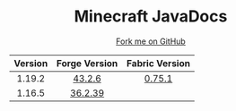 <div style="text-align:center;">

# Minecraft JavaDocs

[Fork me on GitHub](https://github.com/ladylexxie/ladylexxie.github.io)

| Version  | Forge Version                                                  | Fabric Version                                                 |
| :------: | :------------------------------------------------------------: | :------------------------------------------------------------: |
|  1.19.2  | [43.2.6](https://ladylexxie.github.io/forge-javadocs/1.19.2/)  | [0.75.1](https://ladylexxie.github.io/fabric-javadocs/1.19.2/) |
|  1.16.5  | [36.2.39](https://ladylexxie.github.io/forge-javadocs/1.16.5/) |                                                                |
</div>
